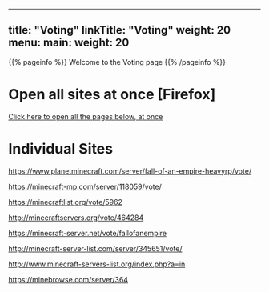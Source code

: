 
---
title: "Voting"
linkTitle: "Voting"
weight: 20
menu:
  main:
    weight: 20
---

{{% pageinfo %}}
Welcome to the Voting page
{{% /pageinfo %}}

# Open all sites at once [Firefox]

<a href="#" onclick="
window.open('https://www.planetminecraft.com/server/fall-of-an-empire-heavyrp/vote/');
window.open('https://minecraft-mp.com/server/118059/vote/');
window.open('https://minecraftlist.org/vote/5962');
window.open('http://minecraftservers.org/vote/464284');
window.open('https://minecraft-server.net/vote/fallofanempire');
window.open('http://minecraft-server-list.com/server/345651/vote/');
window.open('http://www.minecraft-servers-list.org/index.php?a=in');
window.open('https://minebrowse.com/server/364');
">Click here to open all the pages below, at once</a>

# Individual Sites

https://www.planetminecraft.com/server/fall-of-an-empire-heavyrp/vote/

https://minecraft-mp.com/server/118059/vote/

https://minecraftlist.org/vote/5962

http://minecraftservers.org/vote/464284

https://minecraft-server.net/vote/fallofanempire

http://minecraft-server-list.com/server/345651/vote/

http://www.minecraft-servers-list.org/index.php?a=in

https://minebrowse.com/server/364
